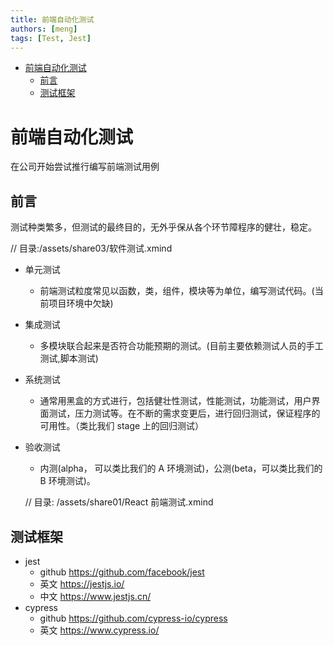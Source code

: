 ```yaml
---
title: 前端自动化测试
authors: [meng]
tags: [Test, Jest]
---
```


<!-- @import "[TOC]" {cmd="toc" depthFrom=1 depthTo=6 orderedList=false} -->

<!-- code_chunk_output -->

- [前端自动化测试](#前端自动化测试)
  - [前言](#前言)
  - [测试框架](#测试框架)

<!-- /code_chunk_output -->
# 前端自动化测试

在公司开始尝试推行编写前端测试用例

## 前言

测试种类繁多，但测试的最终目的，无外乎保从各个环节障程序的健壮，稳定。

<!-- ![软件测试](/assets/share03/软件测试.png) []() -->
// 目录:/assets/share03/软件测试.xmind

- 单元测试
  - 前端测试粒度常见以函数，类，组件，模块等为单位，编写测试代码。(当前项目环境中欠缺)
- 集成测试
  - 多模块联合起来是否符合功能预期的测试。(目前主要依赖测试人员的手工测试,脚本测试)
- 系统测试

  - 通常用黑盒的方式进行，包括健壮性测试，性能测试，功能测试，用户界面测试，压力测试等。在不断的需求变更后，进行回归测试，保证程序的可用性。（类比我们 stage 上的回归测试）

- 验收测试

  - 内测(alpha， 可以类比我们的 A 环境测试)，公测(beta，可以类比我们的 B 环境测试)。

  <!-- ![React测试](/assets/share03/React前端测试.png) []() -->
  // 目录: /assets/share01/React 前端测试.xmind


## 测试框架

- jest
  - github https://github.com/facebook/jest
  - 英文 https://jestjs.io/
  - 中文 https://www.jestjs.cn/
- cypress
  - github https://github.com/cypress-io/cypress
  - 英文 https://www.cypress.io/

